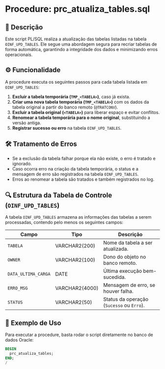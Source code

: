 # Procedure: prc_atualiza_tables.sql

## 📌 Descrição
Este script PL/SQL realiza a atualização das tabelas listadas na tabela `OINF_UPD_TABLES`. Ele segue uma abordagem segura para recriar tabelas de forma automática, garantindo a integridade dos dados e minimizando erros operacionais.

## ⚙️ Funcionalidade
A procedure executa os seguintes passos para cada tabela listada em `OINF_UPD_TABLES`:

1. **Excluir a tabela temporária (`TMP_<TABELA>`)**, caso já exista.
2. **Criar uma nova tabela temporária (`TMP_<TABELA>`)** com os dados da tabela original a partir do banco remoto (`@TRATCONV`).
3. **Excluir a tabela original (`<TABELA>`)** para liberar espaço e evitar conflitos.
4. **Renomear a tabela temporária para o nome original**, substituindo a versão antiga.
5. **Registrar sucesso ou erro** na tabela `OINF_UPD_TABLES`.

## 🛠️ Tratamento de Erros
- Se a exclusão da tabela falhar porque ela não existe, o erro é tratado e ignorado.
- Caso ocorra erro na criação da tabela temporária, o status e a mensagem de erro são registrados na tabela `OINF_UPD_TABLES`.
- Erros ao renomear a tabela são tratados e também registrados no log.

## 🔍 Estrutura da Tabela de Controle (`OINF_UPD_TABLES`)
A tabela `OINF_UPD_TABLES` armazena as informações das tabelas a serem processadas, contendo pelo menos os seguintes campos:

| Campo            | Tipo         | Descrição                                        |
|-----------------|-------------|------------------------------------------------|
| `TABELA`        | VARCHAR2(200) | Nome da tabela a ser atualizada.                |
| `OWNER`         | VARCHAR2(100) | Dono do objeto no banco remoto.                 |
| `DATA_ULTIMA_CARGA` | DATE     | Última execução bem-sucedida.                   |
| `ERRO_MSG`      | VARCHAR2(4000) | Mensagem de erro, se houver falha.              |
| `STATUS`        | VARCHAR2(50)  | Status da operação (`Sucesso` ou `Erro`).       |

## 📜 Exemplo de Uso
Para executar a procedure, basta rodar o script diretamente no banco de dados Oracle:

```sql
BEGIN
  prc_atualiza_tables;
END;
/
